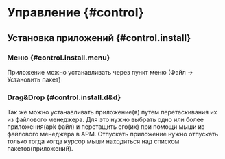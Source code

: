 # Управление {#control}
## Установка приложений {#control.install}
### Меню {#control.install.menu}
Приложение можно устанавливать через пункт меню (Файл -> Установить пакет)


### Drag&Drop {#control.install.d&d}  
Так же можно устанавливать приложение(я) путем перетаскивания их из файлового менеджера. Для это нужно выбрать одно или более приложения(apk файл) и перетащить его(их) при помощи мыши из файлового менеджера в APM. Отпускать приложение нужно отпускать только тогда когда курсор мыши находиться над списком пакетов(приложений).  



